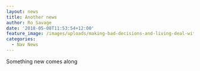 ```yaml
---
layout: news
title: Another news
author: Ro Savage
date: '2018-05-08T11:53:54+12:00'
feature_image: /images/uploads/making-bad-decisions-and-living-deal-with-the-consequences.jpg
categories:
  - Nav News
---
```

Something new comes along

